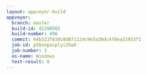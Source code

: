 ```yaml
---
layout: appveyor-build
appveyor:
  branch: master
  build-id: 42208502
  build-number: 496
  commit: 64b323f83dc0d87112dc9e3a30dc4f8ea31933f1
  job-id: p5bnopasplyi35wh
  job-number: 3
  os-name: Windows
  test-result: 0
---
```

